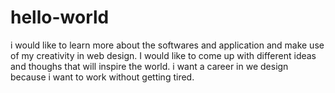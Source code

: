 # hello-world
i would like to learn more about the softwares and application and make use of my creativity in web design. I would like to come up with different ideas and thoughs that will inspire the world. i want a career in we design because i want to work without getting tired. 